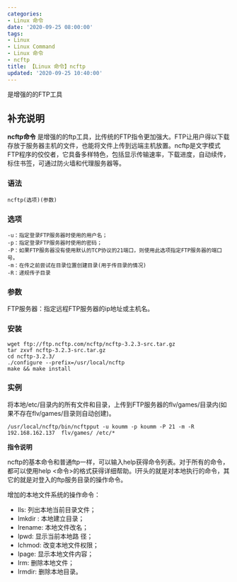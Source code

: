 ```yaml
---
categories:
- Linux 命令
date: '2020-09-25 08:00:00'
tags:
- Linux
- Linux Command
- Linux 命令
- ncftp
title: 【Linux 命令】ncftp
updated: '2020-09-25 10:40:00'
---
```


是增强的的FTP工具

## 补充说明

**ncftp命令** 是增强的的ftp工具，比传统的FTP指令更加强大。FTP让用户得以下载存放于服务器主机的文件，也能将文件上传到远端主机放置。ncftp是文字模式FTP程序的佼佼者，它具备多样特色，包括显示传输速率，下载进度，自动续传，标住书签，可通过防火墙和代理服务器等。

###  语法

```shell
ncftp(选项)(参数)
```

###  选项

```shell
-u：指定登录FTP服务器时使用的用户名；
-p：指定登录FTP服务器时使用的密码；
-P：如果FTP服务器没有使用默认的TCP协议的21端口，则使用此选项指定FTP服务器的端口号。
-m：在传之前尝试在目录位置创建目录(用于传目录的情况)
-R：递规传子目录
```

###  参数

FTP服务器：指定远程FTP服务器的ip地址或主机名。

###  安装

```shell
wget ftp://ftp.ncftp.com/ncftp/ncftp-3.2.3-src.tar.gz
tar zxvf ncftp-3.2.3-src.tar.gz
cd ncftp-3.2.3/
./configure --prefix=/usr/local/ncftp
make && make install
```

###  实例

将本地/etc/目录内的所有文件和目录，上传到FTP服务器的flv/games/目录内(如果不存在flv/games/目录则自动创建)。

```shell
/usr/local/ncftp/bin/ncftpput -u koumm -p koumm -P 21 -m -R 192.168.162.137  flv/games/ /etc/*
```

 **指令说明** 

ncftp的基本命令和普通ftp一样，可以输入help获得命令列表。对于所有的命令，都可以使用help <命令>的格式获得详细帮助。l开头的就是对本地执行的命令，其它的就是对登入的ftp服务目录的操作命令。

增加的本地文件系统的操作命令：

*   lls: 列出本地当前目录文件；
*   lmkdir : 本地建立目录；
*   lrename: 本地文件改名；
*   lpwd: 显示当前本地路 径；
*   lchmod: 改变本地文件权限；
*   lpage: 显示本地文件内容；
*   lrm: 删除本地文件；
*   lrmdir: 删除本地目录。


<!-- Linux命令行搜索引擎：https://jaywcjlove.github.io/linux-command/ -->